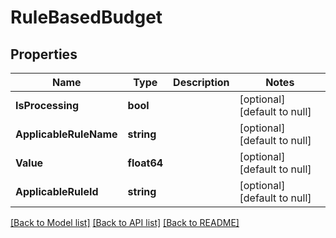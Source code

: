 # RuleBasedBudget

## Properties
Name | Type | Description | Notes
------------ | ------------- | ------------- | -------------
**IsProcessing** | **bool** |  | [optional] [default to null]
**ApplicableRuleName** | **string** |  | [optional] [default to null]
**Value** | **float64** |  | [optional] [default to null]
**ApplicableRuleId** | **string** |  | [optional] [default to null]

[[Back to Model list]](../README.md#documentation-for-models) [[Back to API list]](../README.md#documentation-for-api-endpoints) [[Back to README]](../README.md)

